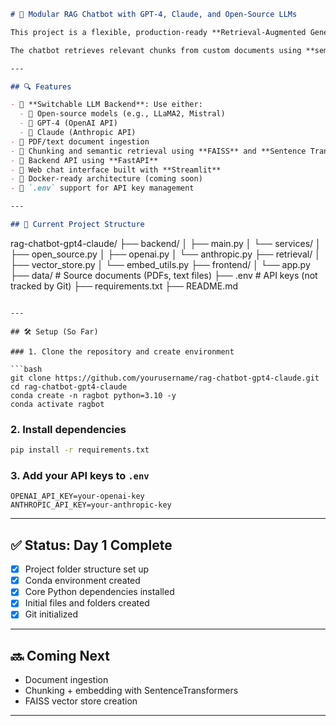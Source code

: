 ```markdown
# 🧠 Modular RAG Chatbot with GPT-4, Claude, and Open-Source LLMs

This project is a flexible, production-ready **Retrieval-Augmented Generation (RAG)** chatbot that supports both **open-source language models** (e.g., LLaMA2, Mistral) and **commercial LLM APIs** such as **OpenAI's GPT-4** and **Anthropic's Claude**.

The chatbot retrieves relevant chunks from custom documents using **semantic search**, constructs prompts with contextual grounding, and generates high-quality answers using the selected LLM backend.

---

## 🔍 Features

- 🔁 **Switchable LLM Backend**: Use either:
  - 🧠 Open-source models (e.g., LLaMA2, Mistral)
  - 🤖 GPT-4 (OpenAI API)
  - 🤖 Claude (Anthropic API)
- 📁 PDF/text document ingestion
- 🔎 Chunking and semantic retrieval using **FAISS** and **Sentence Transformers**
- 🚀 Backend API using **FastAPI**
- 💬 Web chat interface built with **Streamlit**
- 🐳 Docker-ready architecture (coming soon)
- 🔐 `.env` support for API key management

---

## 📁 Current Project Structure

```

rag-chatbot-gpt4-claude/
├── backend/
│   ├── main.py
│   └── services/
│       ├── open\_source.py
│       ├── openai.py
│       └── anthropic.py
├── retrieval/
│   ├── vector\_store.py
│   └── embed\_utils.py
├── frontend/
│   └── app.py
├── data/                     # Source documents (PDFs, text files)
├── .env                      # API keys (not tracked by Git)
├── requirements.txt
├── README.md

````

---

## 🛠️ Setup (So Far)

### 1. Clone the repository and create environment

```bash
git clone https://github.com/yourusername/rag-chatbot-gpt4-claude.git
cd rag-chatbot-gpt4-claude
conda create -n ragbot python=3.10 -y
conda activate ragbot
````

### 2. Install dependencies

```bash
pip install -r requirements.txt
```

### 3. Add your API keys to `.env`

```
OPENAI_API_KEY=your-openai-key
ANTHROPIC_API_KEY=your-anthropic-key
```

---

## ✅ Status: Day 1 Complete

* [x] Project folder structure set up
* [x] Conda environment created
* [x] Core Python dependencies installed
* [x] Initial files and folders created
* [x] Git initialized

---

## 🔜 Coming Next

* Document ingestion
* Chunking + embedding with SentenceTransformers
* FAISS vector store creation

---
